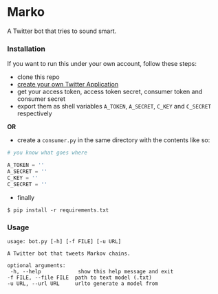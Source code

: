 # Marko
A Twitter bot that tries to sound smart.

### Installation
If you want to run this under your own account, follow these steps:
- clone this repo
- [create your own Twitter Application](https://apps.twitter.com/app/new)
- get your access token, access token secret, consumer token and consumer secret
- export them as shell variables `A_TOKEN`, `A_SECRET`, `C_KEY` and `C_SECRET` respectively

 **OR**

- create a `consumer.py` in the same directory with the contents like so:
```python
# you know what goes where

A_TOKEN = ''    
A_SECRET = ''
C_KEY = ''
C_SECRET = ''
```
- finally

```$ pip install -r requirements.txt```


### Usage

	usage: bot.py [-h] [-f FILE] [-u URL]

	A Twitter bot that tweets Markov chains.

	optional arguments:
	 -h, --help            show this help message and exit
	-f FILE, --file FILE  path to text model (.txt)
	-u URL, --url URL     urlto generate a model from

